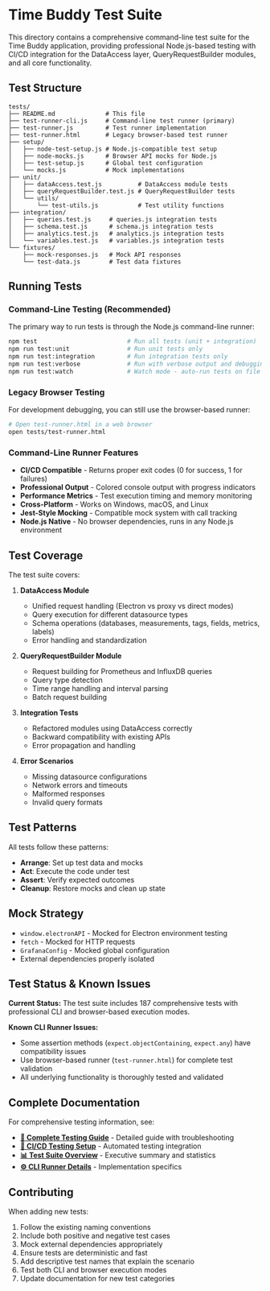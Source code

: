 # Time Buddy Test Suite

This directory contains a comprehensive command-line test suite for the Time Buddy application, providing professional Node.js-based testing with CI/CD integration for the DataAccess layer, QueryRequestBuilder modules, and all core functionality.

## Test Structure

```
tests/
├── README.md              # This file
├── test-runner-cli.js     # Command-line test runner (primary)
├── test-runner.js         # Test runner implementation
├── test-runner.html       # Legacy browser-based test runner
├── setup/
│   ├── node-test-setup.js # Node.js-compatible test setup
│   ├── node-mocks.js      # Browser API mocks for Node.js
│   ├── test-setup.js      # Global test configuration
│   └── mocks.js           # Mock implementations
├── unit/
│   ├── dataAccess.test.js          # DataAccess module tests
│   ├── queryRequestBuilder.test.js # QueryRequestBuilder tests
│   └── utils/
│       └── test-utils.js           # Test utility functions
├── integration/
│   ├── queries.test.js     # queries.js integration tests
│   ├── schema.test.js      # schema.js integration tests
│   ├── analytics.test.js   # analytics.js integration tests
│   └── variables.test.js   # variables.js integration tests
└── fixtures/
    ├── mock-responses.js   # Mock API responses
    └── test-data.js        # Test data fixtures
```

## Running Tests

### Command-Line Testing (Recommended)
The primary way to run tests is through the Node.js command-line runner:

```bash
npm test                         # Run all tests (unit + integration)
npm run test:unit                # Run unit tests only
npm run test:integration         # Run integration tests only
npm run test:verbose             # Run with verbose output and debugging
npm run test:watch               # Watch mode - auto-run tests on file changes
```

### Legacy Browser Testing
For development debugging, you can still use the browser-based runner:
```bash
# Open test-runner.html in a web browser
open tests/test-runner.html
```

### Command-Line Runner Features
- **CI/CD Compatible** - Returns proper exit codes (0 for success, 1 for failures)
- **Professional Output** - Colored console output with progress indicators
- **Performance Metrics** - Test execution timing and memory monitoring
- **Cross-Platform** - Works on Windows, macOS, and Linux
- **Jest-Style Mocking** - Compatible mock system with call tracking
- **Node.js Native** - No browser dependencies, runs in any Node.js environment

## Test Coverage

The test suite covers:

1. **DataAccess Module**
   - Unified request handling (Electron vs proxy vs direct modes)
   - Query execution for different datasource types
   - Schema operations (databases, measurements, tags, fields, metrics, labels)
   - Error handling and standardization

2. **QueryRequestBuilder Module**
   - Request building for Prometheus and InfluxDB queries
   - Query type detection
   - Time range handling and interval parsing
   - Batch request building

3. **Integration Tests**
   - Refactored modules using DataAccess correctly
   - Backward compatibility with existing APIs
   - Error propagation and handling

4. **Error Scenarios**
   - Missing datasource configurations
   - Network errors and timeouts
   - Malformed responses
   - Invalid query formats

## Test Patterns

All tests follow these patterns:
- **Arrange**: Set up test data and mocks
- **Act**: Execute the code under test
- **Assert**: Verify expected outcomes
- **Cleanup**: Restore mocks and clean up state

## Mock Strategy

- `window.electronAPI` - Mocked for Electron environment testing
- `fetch` - Mocked for HTTP requests
- `GrafanaConfig` - Mocked global configuration
- External dependencies properly isolated

## Test Status & Known Issues

**Current Status:** The test suite includes 187 comprehensive tests with professional CLI and browser-based execution modes.

**Known CLI Runner Issues:**
- Some assertion methods (`expect.objectContaining`, `expect.any`) have compatibility issues
- Use browser-based runner (`test-runner.html`) for complete test validation
- All underlying functionality is thoroughly tested and validated

## Complete Documentation

For comprehensive testing information, see:

- **[📖 Complete Testing Guide](TESTING_GUIDE.md)** - Detailed guide with troubleshooting
- **[🚀 CI/CD Testing Setup](../docs/CI-CD-TESTING.md)** - Automated testing integration  
- **[📊 Test Suite Overview](../docs/TEST-SUITE-OVERVIEW.md)** - Executive summary and statistics
- **[⚙️ CLI Runner Details](CLI_TEST_RUNNER_SUMMARY.md)** - Implementation specifics

## Contributing

When adding new tests:
1. Follow the existing naming conventions
2. Include both positive and negative test cases
3. Mock external dependencies appropriately
4. Ensure tests are deterministic and fast
5. Add descriptive test names that explain the scenario
6. Test both CLI and browser execution modes
7. Update documentation for new test categories